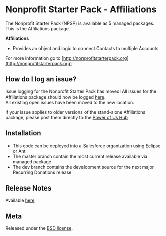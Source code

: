 Nonprofit Starter Pack - Affiliations
=================================================

The Nonprofit Starter Pack (NPSP) is available as 5 managed packages.
This is the Affiliations package.

**Affiliations**

* Provides an object and logic to connect Contacts to multiple Accounts


For more information go to [http://nonprofitstarterpack.org](http://nonprofitstarterpack.org) 

How do I log an issue?
---

Issue logging for the Nonprofit Starter Pack has moved!  All issues for the Affiliations package should now be logged [here](https://github.com/SalesforceFoundation/Cumulus/issues/new).  
All existing open issues have been moved to the new location.

If your issue applies to older versions of the stand-alone Affiliations package, please post them directly to the [Power of Us Hub](powerofus.force.com/PUBlogin)

Installation
---

* This code can be deployed into a Salesforce organization using Eclipse or Ant
* The master branch contain the most current release available via managed package
* The dev branch contains the development source for the next major Recurring Donations release


Release Notes
---
Available [here](https://github.com/SalesforceFoundation/Recurring_Donations/wiki/Release-Notes)


Meta
----

Released under the [BSD license](http://www.opensource.org/licenses/BSD-3-Clause).